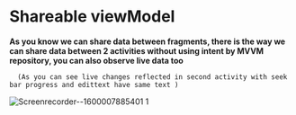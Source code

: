 # Shareable viewModel
**As you know we can share data between fragments, there is the way we can share data  between 2 activities without using intent by MVVM repository, you can also observe live data too**


      (As you can see live changes reflected in second activity with seek bar progress and edittext have same text )

![Screenrecorder--1600007885401 1](https://user-images.githubusercontent.com/30781223/93021067-508ae680-f5fe-11ea-8749-7413ff276fc6.gif)


                   

